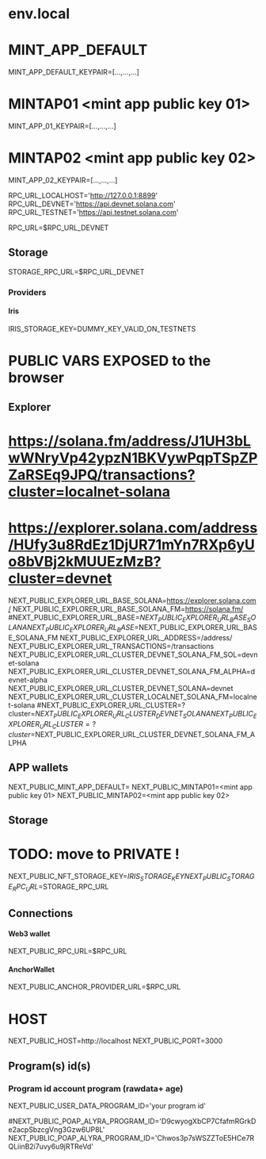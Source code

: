 # env.local


# MINT_APP_DEFAULT <mint app default public key>
MINT_APP_DEFAULT_KEYPAIR=[...,...,...]

# MINTAP01 <mint app public key 01>
MINT_APP_01_KEYPAIR=[...,...,...]

# MINTAP02 <mint app public key 02>
MINT_APP_02_KEYPAIR=[...,...,...]


RPC_URL_LOCALHOST='http://127.0.0.1:8899'
RPC_URL_DEVNET='https://api.devnet.solana.com'
RPC_URL_TESTNET='https://api.testnet.solana.com'

RPC_URL=$RPC_URL_DEVNET

## Storage
STORAGE_RPC_URL=$RPC_URL_DEVNET

### Providers
#### Iris
IRIS_STORAGE_KEY=DUMMY_KEY_VALID_ON_TESTNETS

# PUBLIC VARS EXPOSED to the browser


## Explorer
# https://solana.fm/address/J1UH3bLwWNryVp42ypzN1BKVywPqpTSpZPZaRSEq9JPQ/transactions?cluster=localnet-solana
# https://explorer.solana.com/address/HUfy3u8RdEz1DjUR71mYn7RXp6yUo8bVBj2kMUUEzMzB?cluster=devnet
NEXT_PUBLIC_EXPLORER_URL_BASE_SOLANA=https://explorer.solana.com/
NEXT_PUBLIC_EXPLORER_URL_BASE_SOLANA_FM=https://solana.fm/
#NEXT_PUBLIC_EXPLORER_URL_BASE=$NEXT_PUBLIC_EXPLORER_URL_BASE_SOLANA
NEXT_PUBLIC_EXPLORER_URL_BASE=$NEXT_PUBLIC_EXPLORER_URL_BASE_SOLANA_FM
NEXT_PUBLIC_EXPLORER_URL_ADDRESS=/address/
NEXT_PUBLIC_EXPLORER_URL_TRANSACTIONS=/transactions
NEXT_PUBLIC_EXPLORER_URL_CLUSTER_DEVNET_SOLANA_FM_SOL=devnet-solana
NEXT_PUBLIC_EXPLORER_URL_CLUSTER_DEVNET_SOLANA_FM_ALPHA=devnet-alpha
NEXT_PUBLIC_EXPLORER_URL_CLUSTER_DEVNET_SOLANA=devnet
NEXT_PUBLIC_EXPLORER_URL_CLUSTER_LOCALNET_SOLANA_FM=localnet-solana
#NEXT_PUBLIC_EXPLORER_URL_CLUSTER=?cluster=$NEXT_PUBLIC_EXPLORER_URL_CLUSTER_DEVNET_SOLANA
NEXT_PUBLIC_EXPLORER_URL_CLUSTER=?cluster=$NEXT_PUBLIC_EXPLORER_URL_CLUSTER_DEVNET_SOLANA_FM_ALPHA


## APP wallets
NEXT_PUBLIC_MINT_APP_DEFAULT=<mint app default public key>
NEXT_PUBLIC_MINTAP01=<mint app public key 01>
NEXT_PUBLIC_MINTAP02=<mint app public key 02>

## Storage
# TODO: move to PRIVATE !
NEXT_PUBLIC_NFT_STORAGE_KEY=$IRIS_STORAGE_KEY
NEXT_PUBLIC_STORAGE_RPC_URL=$STORAGE_RPC_URL

## Connections
#### Web3 wallet
NEXT_PUBLIC_RPC_URL=$RPC_URL
#### AnchorWallet
NEXT_PUBLIC_ANCHOR_PROVIDER_URL=$RPC_URL

# HOST
NEXT_PUBLIC_HOST=http://localhost
NEXT_PUBLIC_PORT=3000

## Program(s) id(s)

### Program id account program (rawdata+ age)
NEXT_PUBLIC_USER_DATA_PROGRAM_ID='your program id'

#NEXT_PUBLIC_POAP_ALYRA_PROGRAM_ID='D9cwyogXbCP7CfafmRGrkDe2acpSbzcgVng3Gzw6UP8L'
NEXT_PUBLIC_POAP_ALYRA_PROGRAM_ID='Chwos3p7sWSZZToE5HCe7RQLiinB2i7uvy6u9jRTReVd'
